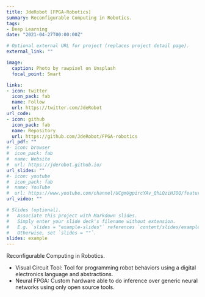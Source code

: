 ```yaml
---
title: JdeRobot [FPGA-Robotics]
summary: Reconfigurable Computing in Robotics.
tags:
- Deep Learning
date: "2021-04-27T00:00:00Z"

# Optional external URL for project (replaces project detail page).
external_link: ""

image:
  caption: Photo by rawpixel on Unsplash
  focal_point: Smart

links:
- icon: twitter
  icon_pack: fab
  name: Follow
  url: https://twitter.com/JdeRobot
url_code:
- icon: github
  icon_pack: fab
  name: Repository
  url: https://github.com/JdeRobot/FPGA-robotics
url_pdf: ""
#- icon: browser
#  icon_pack: fab
#  name: Website
#  url: https://jderobot.github.io/
url_slides: ""
#- icon: youtube
#  icon_pack: fab
#  name: YouTube
#  url: https://www.youtube.com/channel/UCgmUgpircYAv_QhLQziHJOQ/featured
url_video: ""

# Slides (optional).
#   Associate this project with Markdown slides.
#   Simply enter your slide deck's filename without extension.
#   E.g. `slides = "example-slides"` references `content/slides/example-slides.md`.
#   Otherwise, set `slides = ""`.
slides: example
---
```


Reconfigurable Computing in Robotics.

* Visual Circuit Tool: Tool for programming robot behaviors using a digital electronics language and abstractions.
* Neural FPGA: Custom hardware able to do inference over generic neural networks using only open source tools.
